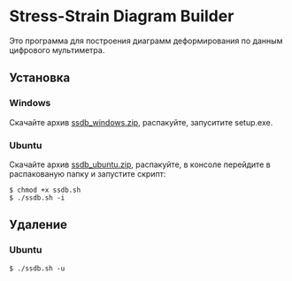 # Stress-Strain Diagram Builder

Это программа для построения диаграмм деформирования по данным цифрового мультиметра.

## Установка

### Windows

Скачайте архив [ssdb_windows.zip](https://mega.nz/#F!heohwQTJ!jaiIc-LEqq1lsrtgmr6b_A), распакуйте, запуситите setup.exe.

### Ubuntu

Скачайте архив [ssdb_ubuntu.zip](https://mega.nz/#F!heohwQTJ!jaiIc-LEqq1lsrtgmr6b_A), распакуйте, в консоле перейдите в распакованую папку и запустите скрипт:
```
$ chmod +x ssdb.sh
$ ./ssdb.sh -i
```

## Удаление

### Ubuntu

```
$ ./ssdb.sh -u
```
